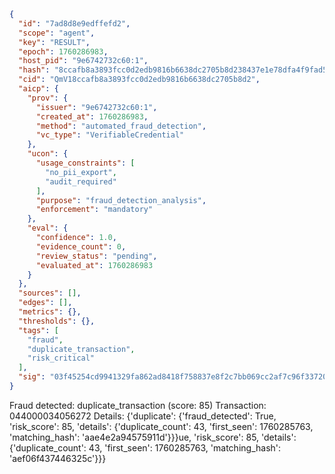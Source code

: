 ```json
{
  "id": "7ad8d8e9edffefd2",
  "scope": "agent",
  "key": "RESULT",
  "epoch": 1760286983,
  "host_pid": "9e6742732c60:1",
  "hash": "8ccafb8a3893fcc0d2edb9816b6638dc2705b8d238437e1e78dfa4f9fad52688",
  "cid": "QmV18ccafb8a3893fcc0d2edb9816b6638dc2705b8d2",
  "aicp": {
    "prov": {
      "issuer": "9e6742732c60:1",
      "created_at": 1760286983,
      "method": "automated_fraud_detection",
      "vc_type": "VerifiableCredential"
    },
    "ucon": {
      "usage_constraints": [
        "no_pii_export",
        "audit_required"
      ],
      "purpose": "fraud_detection_analysis",
      "enforcement": "mandatory"
    },
    "eval": {
      "confidence": 1.0,
      "evidence_count": 0,
      "review_status": "pending",
      "evaluated_at": 1760286983
    }
  },
  "sources": [],
  "edges": [],
  "metrics": {},
  "thresholds": {},
  "tags": [
    "fraud",
    "duplicate_transaction",
    "risk_critical"
  ],
  "sig": "03f45254cd9941329fa862ad8418f758837e8f2c7bb069cc2af7c96f33720703"
}
```

Fraud detected: duplicate_transaction (score: 85)
Transaction: 044000034056272
Details: {'duplicate': {'fraud_detected': True, 'risk_score': 85, 'details': {'duplicate_count': 43, 'first_seen': 1760285763, 'matching_hash': 'aae4e2a94575911d'}}}ue, 'risk_score': 85, 'details': {'duplicate_count': 43, 'first_seen': 1760285763, 'matching_hash': 'aef06f437446325c'}}}